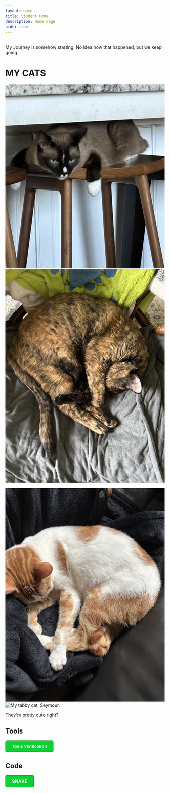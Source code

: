 ```yaml
---
layout: base
title: Student Home 
description: Home Page
hide: true
---
```

<style>

button {
    color:white;
    font-weight: bold;
    background-color:#0dd134;
    padding: 10px 20px;
    border: 1px solid green;
    border-radius: 5px;
}
</style>

<br>
My Journey is somehow starting. No idea how that happened, but we keep going. 
<br>

# MY CATS
![My siamese cat, Charlie.](images/IMG_0125.jpg)
![My tortoise shell cat, Lisa.](images/IMG_0470.jpg)

![My orange/white cat, bart](images/IMG_0471.jpg)
![My tabby cat, Seymour.](images/IMG_0473.jpg)

They're pretty cute right?

## Tools
<a href="{site.baseurl}/notebooks/Foundation/B-tools_and_equipment/2023-08-22-devops_tools-verify.ipynb">
<button> Tools Verification </button>
</a>

## Code

<div style="display: flex; flex-wrap: wrap; gap: 10px;">
    <a href="{{site.baseurl}}/snake.md" style="text-decoration: none;">
        <div style="background-color: #0dd134; color: white; padding: 10px 20px; border-radius: 5px; font-weight: bold; border: 1px solid green;">
            SNAKE
        </div>
    </a>